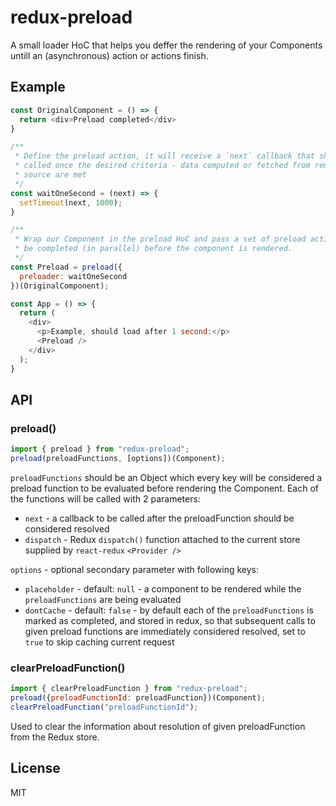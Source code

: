 # redux-preload

A small loader HoC that helps you deffer the rendering of your Components untill an (asynchronous) action or actions finish.

## Example

```javascript
const OriginalComponent = () => {
  return <div>Preload completed</div>
}

/**
 * Define the preload action, it will receive a `next` callback that should be
 * called once the desired criteria - data computed or fetched from remote
 * source are met
 */
const waitOneSecond = (next) => {
  setTimeout(next, 1000);
}

/**
 * Wrap our Component in the preload HoC and pass a set of preload actions to
 * be completed (in parallel) before the component is rendered.
 */
const Preload = preload({
  preloader: waitOneSecond
})(OriginalComponent);

const App = () => {
  return (
    <div>
      <p>Example, should load after 1 second:</p>
      <Preload />
    </div>
  );
}
```

## API

### preload()

```javascript
import { preload } from "redux-preload";
preload(preloadFunctions, [options])(Component);
```

`preloadFunctions` should be an Object which every key will be considered a preload function to be evaluated before rendering the Component. Each of the functions will be called with 2 parameters:

- `next` - a callback to be called after the preloadFunction should be considered resolved
- `dispatch` - Redux `dispatch()` function attached to the current store supplied by `react-redux` `<Provider />`

`options` - optional secondary parameter with following keys:

- `placeholder` - default: `null` - a component to be rendered while the `preloadFunctions` are being evaluated
- `dontCache` - default: `false` - by default each of the `preloadFunctions` is marked as completed, and stored in redux, so that subsequent calls to given preload functions are immediately considered resolved, set to `true` to skip caching current request

### clearPreloadFunction()

```javascript
import { clearPreloadFunction } from "redux-preload";
preload({preloadFunctionId: preloadFunction})(Component);
clearPreloadFunction("preloadFunctionId");
```

Used to clear the information about resolution of given preloadFunction from the Redux store.

## License

MIT